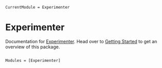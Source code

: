 ```@meta
CurrentModule = Experimenter
```

# Experimenter

Documentation for [Experimenter](https://github.com/JamieMair/Experimenter.jl). Head over to [Getting Started](@ref) to get an overview of this package.

```@index
```

```@autodocs
Modules = [Experimenter]
```
